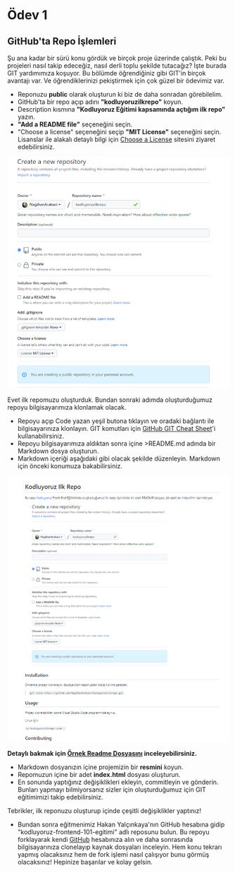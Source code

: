 # Ödev 1
## GitHub'ta Repo İşlemleri
Şu ana kadar bir sürü konu gördük ve birçok proje üzerinde çalıştık. Peki bu projeleri nasıl takip edeceğiz, nasıl derli toplu şekilde tutacağız? İşte burada GIT yardımımıza koşuyor. Bu bölümde öğrendiğiniz gibi GIT'in birçok avantajı var. Ve öğrendiklerinizi pekiştirmek için çok güzel bir ödevimiz var.
- Reponuzu **public** olarak oluşturun ki biz de daha sonradan görebilelim.
- GitHub'ta bir repo açıp adını **"kodluyoruzilkrepo"** koyun.
- Description kısmına **"Kodluyoruz Eğitimi kapsamında açtığım ilk repo"** yazın.
- **"Add a README file"** seçeneğini seçin.
- "Choose a license" seçeneğini seçip **"MIT License"** seçeneğini seçin. Lisanslar ile alakalı detaylı bilgi için [Choose a License](https://choosealicense.com/) sitesini ziyaret edebilirsiniz.

![](https://github.com/NagihanArabaci/kodluyoruzilkrepo/blob/main/figures/readme.png)

Evet ilk repomuzu oluşturduk. Bundan sonraki adımda oluşturduğumuz repoyu bilgisayarımıza klonlamak olacak.

- Repoyu açıp Code yazan yeşil butona tıklayın ve oradaki bağlantı ile bilgisayarınıza klonlayın. GIT komutları için [GitHub GIT Cheat Sheet](https://education.github.com/git-cheat-sheet-education.pdf)'i kullanabilirsiniz.
- Repoyu bilgisayarımıza aldıktan sonra içine >README.md adında bir Markdown dosya oluşturun.
- Markdown içeriği aşağıdaki gibi olacak şekilde düzenleyin. Markdown için önceki konumuza bakabilirsiniz.

![](https://github.com/NagihanArabaci/kodluyoruzilkrepo/blob/main/figures/ornekreadme.png)

**Detaylı bakmak için [Örnek Readme Dosyasını](https://github.com/NagihanArabaci/kodluyoruzilkrepo/blob/main/OrnekReadMe.md) inceleyebilirsiniz.**
- Markdown dosyanızın içine projemizin bir **resmini** koyun.
- Repomuzun içine bir adet **index.html** dosyası oluşturun.
- En sonunda yaptığınız değişiklikleri ekleyin, commitleyin ve gönderin. Bunları yapmayı bilmiyorsanız sizler için oluşturduğumuz için GIT eğitimimizi takip edebilirsiniz.

Tebrikler, ilk reponuzu oluşturup içinde çeşitli değişiklikler yaptınız!
- Bundan sonra eğitmenimiz Hakan Yalçınkaya'nın GitHub hesabına gidip "kodluyoruz-frontend-101-egitimi" adlı reposunu bulun. Bu repoyu forklayarak kendi [GitHub]() hesabınıza alın ve daha sonrasında bilgisayarınıza clonelayıp kaynak dosyaları inceleyin. Hem konu tekrarı yapmış olacaksınız hem de fork işlemi nasıl çalışıyor bunu görmüş olacaksınız!
Hepinize başarılar ve kolay gelsin.